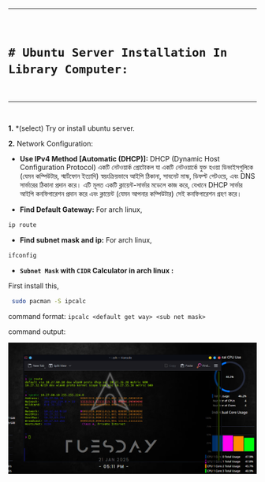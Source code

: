 
<br>

---

<br>

# `# Ubuntu Server Installation In Library Computer:`

<br>

---

<br>


**1.** *(select) Try or install ubuntu server.

**2.** Network Configuration: 

- **Use IPv4 Method [Automatic (DHCP)]:**
DHCP (Dynamic Host Configuration Protocol) একটি নেটওয়ার্ক প্রোটোকল যা একটি নেটওয়ার্কে যুক্ত হওয়া ডিভাইসগুলিকে 
(যেমন কম্পিউটার, স্মার্টফোন ইত্যাদি) স্বয়ংক্রিয়ভাবে আইপি ঠিকানা, সাবনেট মাস্ক, ডিফল্ট গেটওয়ে, এবং DNS সার্ভারের ঠিকানা প্রদান 
করে। এটি মূলত একটি ক্লায়েন্ট-সার্ভার মডেলে কাজ করে, যেখানে DHCP সার্ভার আইপি কনফিগারেশন প্রদান করে এবং 
ক্লায়েন্ট (যেমন আপনার কম্পিউটার) সেই কনফিগারেশন গ্রহণ করে।

- **Find Default Gateway:**
For arch linux,
```bash 
ip route
```

- **Find subnet mask and ip:**
For arch linux,
```bash
ifconfig
```

- **`Subnet Mask`  with `CIDR` Calculator in arch linux :**

First install this,
```bash 
 sudo pacman -S ipcalc
```
command format: `ipcalc <default get way> <sub net mask>`

command output:

![image](/img/img01.png)

